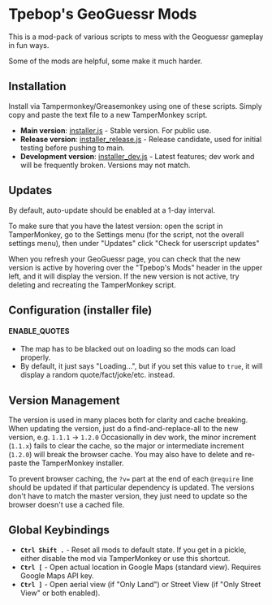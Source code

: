 # Tpebop's GeoGuessr Mods

This is a mod-pack of various scripts to mess with the Geoguessr gameplay in fun ways.

Some of the mods are helpful, some make it much harder.



## Installation

Install via Tampermonkey/Greasemonkey using one of these scripts. Simply copy and paste the text file to a new TamperMonkey script.

- **Main version**: [installer.js](https://raw.githubusercontent.com/tpebop54/geoguessr_mods/refs/heads/main/installer.js) - Stable version. For public use.
- **Release version**: [installer_release.js](https://raw.githubusercontent.com/tpebop54/geoguessr_mods/refs/heads/main/installer_release.js) - Release candidate, used for initial testing before pushing to main.
- **Development version**: [installer_dev.js](https://raw.githubusercontent.com/tpebop54/geoguessr_mods/refs/heads/main/installer_dev.js) - Latest features; dev work and will be frequently broken. Versions may not match.


## Updates

By default, auto-update should be enabled at a 1-day interval.

To make sure that you have the latest version: open the script in TamperMonkey, go to the Settings menu (for the script, not the overall settings menu), then under "Updates" click "Check for userscript updates"

When you refresh your GeoGuessr page, you can check that the new version is active by hovering over the "Tpebop's Mods" header in the upper left, and it will display the version. If the new version is not active, try deleting and recreating the TamperMonkey script.




## Configuration (installer file)

#### ENABLE_QUOTES

- The map has to be blacked out on loading so the mods can load properly.
- By default, it just says "Loading...", but if you set this value to `true`, it will display a random quote/fact/joke/etc. instead.


## Version Management

The version is used in many places both for clarity and cache breaking. When updating the version, just do a find-and-replace-all to the new version, e.g. `1.1.1` -> `1.2.0`
Occasionally in dev work, the minor increment (`1.1.x`) fails to clear the cache, so the major or intermediate increment (`1.2.0`) will break the browser cache. You may also have to delete and re-paste the TamperMonkey installer.

To prevent browser caching, the `?v=` part at the end of each `@require` line should be updated if that particular dependency is updated. The versions don't have to match the master version, they just need to update so the browser doesn't use a cached file.




## Global Keybindings

- **`Ctrl Shift .`** - Reset all mods to default state. If you get in a pickle, either disable the mod via TamperMonkey or use this shortcut.
- **`Ctrl [`** - Open actual location in Google Maps (standard view). Requires Google Maps API key.
- **`Ctrl ]`** - Open aerial view (if "Only Land") or Street View (if "Only Street View" or both enabled).
